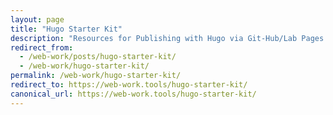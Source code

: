 ```yaml
---
layout: page
title: "Hugo Starter Kit"
description: "Resources for Publishing with Hugo via Git-Hub/Lab Pages."
redirect_from:
  - /web-work/posts/hugo-starter-kit/
  - /web-work/hugo-starter-kit/
permalink: /web-work/hugo-starter-kit/
redirect_to: https://web-work.tools/hugo-starter-kit/
canonical_url: https://web-work.tools/hugo-starter-kit/
---
```


